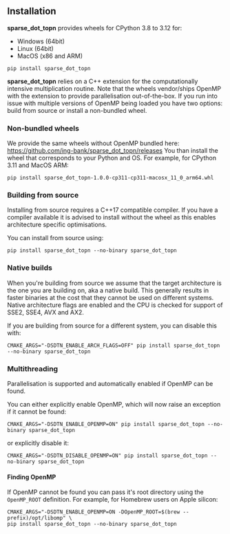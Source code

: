 ## Installation

**sparse\_dot\_topn** provides wheels for CPython 3.8 to 3.12 for:

* Windows (64bit)
* Linux (64bit)
* MacOS (x86 and ARM)

```shell
pip install sparse_dot_topn
```

**sparse\_dot\_topn** relies on a C++ extension for the computationally intensive multiplication routine.
Note that the wheels vendor/ships OpenMP with the extension to provide parallelisation out-of-the-box.
If you run into issue with multiple versions of OpenMP being loaded you have two options: build from source or install a non-bundled wheel.

### Non-bundled wheels

We provide the same wheels without OpenMP bundled here: https://github.com/ing-bank/sparse_dot_topn/releases 
You than install the wheel that corresponds to your Python and OS.
For example, for CPython 3.11 and MacOS ARM:

```shell
pip install sparse_dot_topn-1.0.0-cp311-cp311-macosx_11_0_arm64.whl
```

### Building from source

Installing from source requires a C++17 compatible compiler.
If you have a compiler available it is advised to install without the wheel as this enables architecture specific optimisations.

You can install from source using:

```shell
pip install sparse_dot_topn --no-binary sparse_dot_topn
```

### Native builds

When you're building from source we assume that the target architecture is the one you are building on, aka a native build.
This generally results in faster binaries at the cost that they cannot be used on different systems.
Native architecture flags are enabled and the CPU is checked for support of SSE2, SSE4, AVX and AX2.

If you are building from source for a different system, you can disable this with:

```shell
CMAKE_ARGS="-DSDTN_ENABLE_ARCH_FLAGS=OFF" pip install sparse_dot_topn --no-binary sparse_dot_topn
```

### Multithreading

Parallelisation is supported and automatically enabled if OpenMP can be found.

You can either explicitly enable OpenMP, which will now raise an exception if it cannot be found:

```shell
CMAKE_ARGS="-DSDTN_ENABLE_OPENMP=ON" pip install sparse_dot_topn --no-binary sparse_dot_topn
```
or explicitly disable it:

```shell
CMAKE_ARGS="-DSDTN_DISABLE_OPENMP=ON" pip install sparse_dot_topn --no-binary sparse_dot_topn
```

#### Finding OpenMP

If OpenMP cannot be found you can pass it's root directory using the `OpenMP_ROOT` definition.
For example, for Homebrew users on Apple silicon: 

```shell
CMAKE_ARGS="-DSDTN_ENABLE_OPENMP=ON -DOpenMP_ROOT=$(brew --prefix)/opt/libomp" \
pip install sparse_dot_topn --no-binary sparse_dot_topn
```

